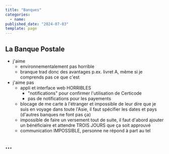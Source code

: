 ```yaml
---
title: "Banques"
categories:
  - name:
published_date: "2024-07-03"
template: page
---
```


## La Banque Postale

- j'aime
  - environnementalement pas horrible
  - branque trad donc des avantages p.ex. livret A, même si je comprends pas ce que c'est
- j'aime pas
  - appli et interface web HORRIBLES
    - "notifications" pour confirmer l'utilisation de Certicode
    - pas de notifications pour les payements
  - blocage de me carte à l'étranger et impossible de leur dire que je suis en voyage dans toute l'Asie, il faut spécifier les dates et pays (d'autres banques ne font pas ça)
  - impossible de faire un versement tout de suite, il faut d'abord ajouter un bénéficiaire et attendre TROIS JOURS que ça soit approuvé
  - communication IMPOSSIBLE, personne ne répond à part au tel

## ...
